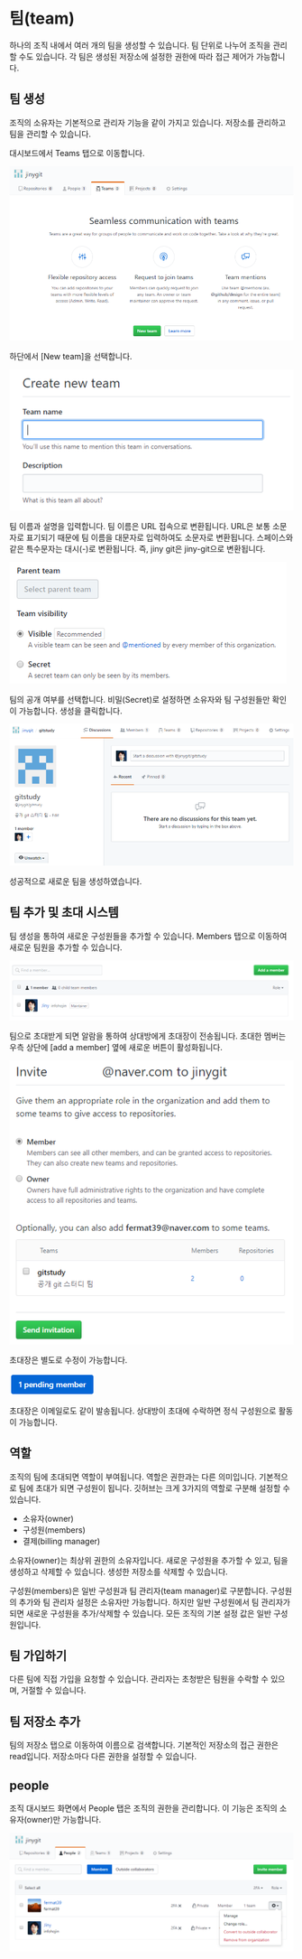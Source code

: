 # 팀(team)
하나의 조직 내에서 여러 개의 팀을 생성할 수 있습니다. 팀 단위로 나누어 조직을 관리할 수도 있습니다. 각 팀은 생성된 저장소에 설정한 권한에 따라 접근 제어가 가능합니다.

## 팀 생성
조직의 소유자는 기본적으로 관리자 기능을 같이 가지고 있습니다. 저장소를 관리하고 팀을 관리할 수 있습니다.

대시보드에서 Teams 탭으로 이동합니다.

![github](./img/team_01.png)  

하단에서 [New team]을 선택합니다.

![github](./img/team_02.png)  

팀 이름과 설명을 입력합니다. 팀 이름은 URL 접속으로 변환됩니다. URL은 보통 소문자로 표기되기 때문에 팀 이름을 대문자로 입력하여도 소문자로 변환됩니다. 스페이스와 같은 특수문자는 대시(-)로 변환됩니다. 즉, jiny git은 jiny-git으로 변환됩니다.

![github](./img/team_03.png)  

팀의 공개 여부를 선택합니다. 비밀(Secret)로 설정하면 소유자와 팀 구성원들만 확인이 가능합니다. 생성을 클릭합니다.

![github](./img/team_04.png)  

성공적으로 새로운 팀을 생성하였습니다. 

## 팀 추가 및 초대 시스템
팀 생성을 통하여 새로운 구성원들을 추가할 수 있습니다. Members 탭으로 이동하여 새로운 팀원을 추가할 수 있습니다.

![github](./img/team_05.png)  

팀으로 초대받게 되면 알람을 통하여 상대방에게 초대장이 전송됩니다. 초대한 멤버는 우측 상단에 [add a member] 옆에 새로운 버튼이 활성화됩니다.

![github](./img/team_06.png)  

초대장은 별도로 수정이 가능합니다. 

![github](./img/team_07.png)  

초대장은 이메일로도 같이 발송됩니다. 상대방이 초대에 수락하면 정식 구성원으로 활동이 가능합니다.

## 역할
조직의 팀에 초대되면 역할이 부여됩니다. 역할은 권한과는 다른 의미입니다. 기본적으로 팀에 초대가 되면 구성원이 됩니다. 
깃허브는 크게 3가지의 역할로 구분해 설정할 수 있습니다.

* 소유자(owner)
* 구성원(members)
* 결제(billing manager)

소유자(owner)는 최상위 권한의 소유자입니다. 새로운 구성원을 추가할 수 있고, 팀을 생성하고 삭제할 수 있습니다. 생성한 저장소를 삭제할 수 있습니다.

구성원(members)은 일반 구성원과 팀 관리자(team manager)로 구분합니다. 구성원의 추가와 팀 관리자 설정은 소유자만 가능합니다. 하지만 일반 구성원에서 팀 관리자가 되면 새로운 구성원을 추가/삭제할 수 있습니다. 모든 조직의 기본 설정 값은 일반 구성원입니다.

## 팀 가입하기
다른 팀에 직접 가입을 요청할 수 있습니다. 관리자는 초청받은 팀원을 수락할 수 있으며, 거절할 수 있습니다. 

## 팀 저장소 추가
팀의 저장소 탭으로 이동하여 이름으로 검색합니다. 기본적인 저장소의 접근 권한은 read입니다. 
저장소마다 다른 권한을 설정할 수 있습니다.

## people
조직 대시보드 화면에서 People 탭은 조직의 권한을 관리합니다. 이 기능은 조직의 소유자(owner)만 가능합니다.

![github](./img/team_08.png)  